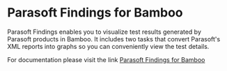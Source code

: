 # Parasoft Findings for Bamboo

Parasoft Findings enables you to visualize test results generated by Parasoft products in Bamboo. It includes two tasks that convert Parasoft's XML reports into graphs so you can conveniently view the test details.

For documentation please visit the link [Parasoft Findings for Bamboo](https://www1.parasoft.com/doc/link?product=findingsBamboo010) 
